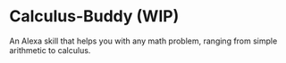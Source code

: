 # Calculus-Buddy (WIP)
An Alexa skill that helps you with any math problem, ranging from simple arithmetic to calculus.